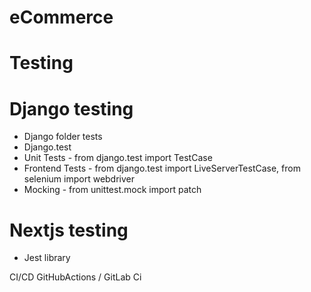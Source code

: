 # eCommerce

# Testing

# Django testing 

- Django folder tests
- Django.test
- Unit Tests - from django.test import TestCase
- Frontend Tests - from django.test import LiveServerTestCase, from selenium import webdriver
- Mocking - from unittest.mock import patch

# Nextjs testing

- Jest library

CI/CD GitHubActions / GitLab Ci







